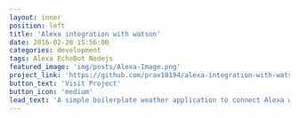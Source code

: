 ```yaml
---
layout: inner
position: left
title: 'Alexa integration with watson'
date: 2016-02-20 15:56:00
categories: development
tags: Alexa EchoBot Nodejs
featured_image: 'img/posts/Alexa-Image.png'
project_link: 'https://github.com/prav10194/alexa-integration-with-watson'
button_text: 'Visit Project'
button_icon: 'medium'
lead_text: 'A simple boilerplate weather application to connect Alexa with your Watson services.'
---
```

